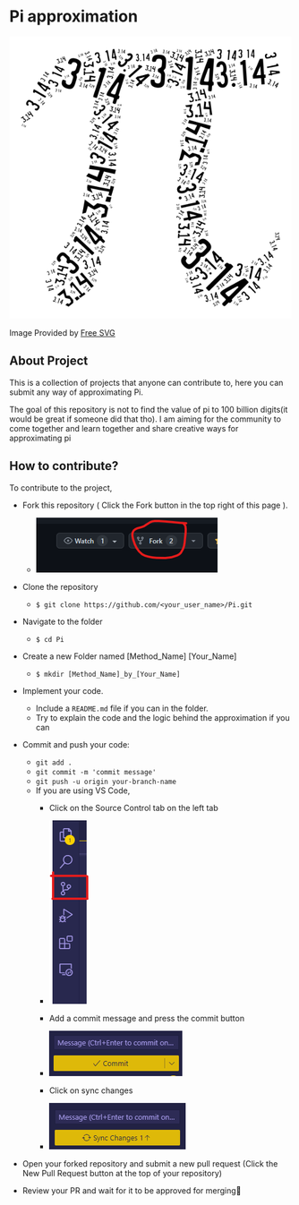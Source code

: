 # Pi approximation

<img src="pi.png" alt="PI">

Image Provided by [Free SVG](https://freesvg.org/pi-numeral-silhouette)

## About Project
This is a collection of projects that anyone can contribute to, here you can submit any way of approximating Pi.

The goal of this repository is not to find the value of pi to 100 billion digits(it would be great if someone did that tho). I am aiming for the community to come together and learn together and share creative ways for approximating pi

## How to contribute?
To contribute to the project,

- Fork this repository ( Click the Fork button in the top right of this page ).
    - <img src="instruction images/fork.png" alt="fork">

- Clone the repository
    - `$ git clone https://github.com/<your_user_name>/Pi.git`
- Navigate to the folder
    - `$ cd Pi`
- Create a new Folder named [Method_Name] [Your_Name]
    - `$ mkdir [Method_Name]_by_[Your_Name]`
- Implement your code.
    - Include a `README.md` file if you can in the folder.
    - Try to explain the code and the logic behind the approximation if you can
- Commit and push your code:
    - `git add .`
    - `git commit -m 'commit message'`
    - `git push -u origin your-branch-name`
    - If you are using VS Code,
        - Click on the Source Control tab on the left tab
        - <img src='instruction images/gitRepo.png' alt='source control'>

        - Add a commit message and press the commit button
        - <img src='instruction images/commitButton.png' alt='commit button'>
        
        - Click on sync changes
        - <img src="instruction images/push.png" alt="push">
- Open your forked repository and submit a new pull request (Click the New Pull Request button at the top of your repository)

- Review your PR and wait for it to be approved for merging🎉
